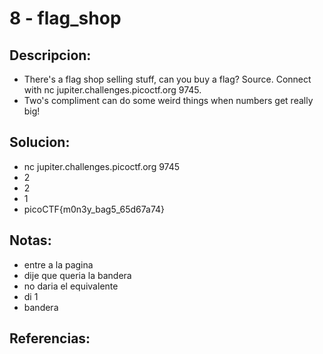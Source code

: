 # 8 - flag_shop

## Descripcion:
* There's a flag shop selling stuff, can you buy a flag? Source. Connect with nc jupiter.challenges.picoctf.org 9745.
* Two's compliment can do some weird things when numbers get really big!

## Solucion:
* nc jupiter.challenges.picoctf.org 9745
* 2
* 2
* 1
* picoCTF{m0n3y_bag5_65d67a74}

## Notas:
* entre a la pagina
* dije que queria la bandera
* no daria el equivalente
* di 1
* bandera

## Referencias: